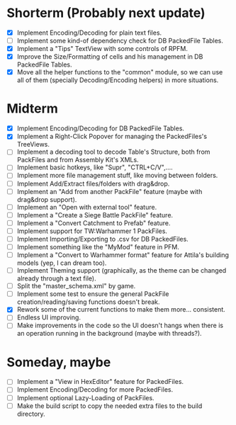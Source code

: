 # Shorterm (Probably next update)
- [x] Implement Encoding/Decoding for plain text files.
- [ ] Implement some kind-of dependency check for DB PackedFile Tables.
- [x] Implement a "Tips" TextView with some controls of RPFM.
- [x] Improve the Size/Formatting of cells and his management in DB PackedFile Tables.
- [x] Move all the helper functions to the "common" module, so we can use all of them (specially Decoding/Encoding helpers) in more situations.

# Midterm
- [x] Implement Encoding/Decoding for DB PackedFile Tables.
- [x] Implement a Right-Click Popover for managing the PackedFiles's TreeViews.
- [ ] Implement a decoding tool to decode Table's Structure, both from PackFiles and from Assembly Kit's XMLs.
- [ ] Implement basic hotkeys, like "Supr", "CTRL+C/V",....
- [ ] Implement more file management stuff, like moving between folders.
- [ ] Implement Add/Extract files/folders with drag&drop.
- [ ] Implement an "Add from another PackFile" feature (maybe with drag&drop support).
- [ ] Implement an "Open with external tool" feature.
- [ ] Implement a "Create a Siege Battle PackFile" feature.
- [ ] Implement a "Convert Catchment to Prefab" feature.
- [ ] Implement support for TW:Warhammer 1 PackFiles.
- [ ] Implement Importing/Exporting to .csv for DB PackedFiles.
- [ ] Implement something like the "MyMod" feature in PFM.
- [ ] Implement a "Convert to Warhammer format" feature for Attila's building models (yep, I can dream too).
- [ ] Implement Theming support (graphically, as the theme can be changed already through a text file).
- [ ] Split the "master_schema.xml" by game.
- [ ] Implement some test to ensure the general PackFile creation/reading/saving functions doesn't break.
- [x] Rework some of the current functions to make them more... consistent.
- [ ] Endless UI improving.
- [ ] Make improvements in the code so the UI doesn't hangs when there is an operation running in the background (maybe with threads?).

# Someday, maybe
- [ ] Implement a "View in HexEditor" feature for PackedFiles.
- [ ] Implement Encoding/Decoding for more PackedFiles.
- [ ] Implement optional Lazy-Loading of PackFiles.
- [ ] Make the build script to copy the needed extra files to the build directory.